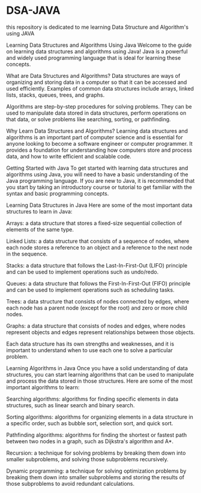 # DSA-JAVA
this repository is dedicated to me learning Data Structure and Algorithm's using JAVA



Learning Data Structures and Algorithms Using Java
Welcome to the guide on learning data structures and algorithms using Java! Java is a powerful and widely used programming language that is ideal for learning these concepts.

What are Data Structures and Algorithms?
Data structures are ways of organizing and storing data in a computer so that it can be accessed and used efficiently. Examples of common data structures include arrays, linked lists, stacks, queues, trees, and graphs.

Algorithms are step-by-step procedures for solving problems. They can be used to manipulate data stored in data structures, perform operations on that data, or solve problems like searching, sorting, or pathfinding.

Why Learn Data Structures and Algorithms?
Learning data structures and algorithms is an important part of computer science and is essential for anyone looking to become a software engineer or computer programmer. It provides a foundation for understanding how computers store and process data, and how to write efficient and scalable code.

Getting Started with Java
To get started with learning data structures and algorithms using Java, you will need to have a basic understanding of the Java programming language. If you are new to Java, it is recommended that you start by taking an introductory course or tutorial to get familiar with the syntax and basic programming concepts.

Learning Data Structures in Java
Here are some of the most important data structures to learn in Java:

Arrays: a data structure that stores a fixed-size sequential collection of elements of the same type.

Linked Lists: a data structure that consists of a sequence of nodes, where each node stores a reference to an object and a reference to the next node in the sequence.

Stacks: a data structure that follows the Last-In-First-Out (LIFO) principle and can be used to implement operations such as undo/redo.

Queues: a data structure that follows the First-In-First-Out (FIFO) principle and can be used to implement operations such as scheduling tasks.

Trees: a data structure that consists of nodes connected by edges, where each node has a parent node (except for the root) and zero or more child nodes.

Graphs: a data structure that consists of nodes and edges, where nodes represent objects and edges represent relationships between those objects.

Each data structure has its own strengths and weaknesses, and it is important to understand when to use each one to solve a particular problem.

Learning Algorithms in Java
Once you have a solid understanding of data structures, you can start learning algorithms that can be used to manipulate and process the data stored in those structures. Here are some of the most important algorithms to learn:

Searching algorithms: algorithms for finding specific elements in data structures, such as linear search and binary search.

Sorting algorithms: algorithms for organizing elements in a data structure in a specific order, such as bubble sort, selection sort, and quick sort.

Pathfinding algorithms: algorithms for finding the shortest or fastest path between two nodes in a graph, such as Dijkstra's algorithm and A*.

Recursion: a technique for solving problems by breaking them down into smaller subproblems, and solving those subproblems recursively.

Dynamic programming: a technique for solving optimization problems by breaking them down into smaller subproblems and storing the results of those subproblems to avoid redundant calculations.
